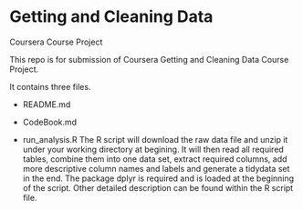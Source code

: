 # Getting and Cleaning Data
Coursera Course Project

This repo is for submission of Coursera Getting and Cleaning Data Course Project. 

It contains three files. 
* README.md

* CodeBook.md

* run_analysis.R 
  The R script will download the raw data file and unzip it under your working directory at begining.
  It will then read all required tables, combine them into one data set, extract required columns, add more descriptive column names and labels and generate a tidydata set 
  in the end. 
  The package dplyr is required and is loaded at the beginning of the script.
  Other detailed description can be found within the R script file. 
